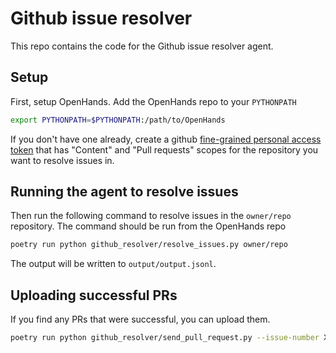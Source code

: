 # Github issue resolver

This repo contains the code for the Github issue resolver agent.

## Setup

First, setup OpenHands.
Add the OpenHands repo to your `PYTHONPATH`

```bash
export PYTHONPATH=$PYTHONPATH:/path/to/OpenHands
```

If you don't have one already, create a github
[fine-grained personal access token](https://github.com/settings/tokens)
that has "Content" and "Pull requests" scopes for the repository you
want to resolve issues in.

## Running the agent to resolve issues

Then run the following command to resolve issues in the `owner/repo` repository.
The command should be run from the OpenHands repo

```bash
poetry run python github_resolver/resolve_issues.py owner/repo
```

The output will be written to `output/output.jsonl`.

## Uploading successful PRs

If you find any PRs that were successful, you can upload them.

```bash
poetry run python github_resolver/send_pull_request.py --issue-number XXX
```